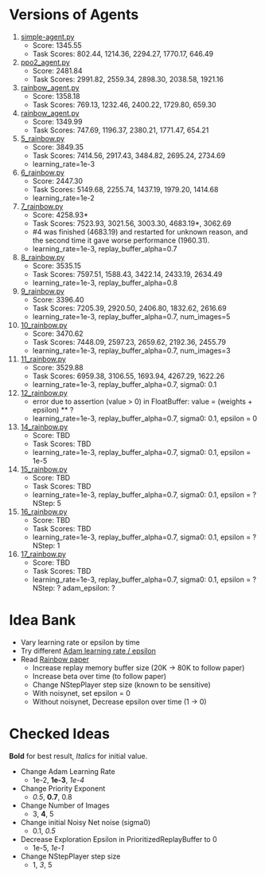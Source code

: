 # Versions of Agents

1. [simple-agent.py](https://contest.openai.com/details)
   * Score: 1345.55
   * Task Scores: 802.44, 1214.36, 2294.27, 1770.17, 646.49
2. [ppo2_agent.py](https://github.com/openai/retro-baselines/blob/master/agents/ppo2_agent.py)
   * Score: 2481.84
   * Task Scores: 2991.82, 2559.34, 2898.30, 2038.58, 1921.16
3. [rainbow_agent.py](https://github.com/openai/retro-baselines/blob/master/agents/rainbow_agent.py)
   * Score: 1358.18
   * Task Scores: 769.13, 1232.46, 2400.22, 1729.80, 659.30
4. [rainbow_agent.py](https://github.com/openai/retro-baselines/blob/master/agents/rainbow_agent.py)
   * Score: 1349.99
   * Task Scores: 747.69, 1196.37, 2380.21, 1771.47, 654.21
5. [5_rainbow.py](https://github.com/seungjaeryanlee/retro-agents/blob/master/5_rainbow.py)
   - Score: 3849.35
   - Task Scores: 7414.56, 2917.43, 3484.82, 2695.24, 2734.69
   - learning_rate=1e-3
6. [6_rainbow.py](https://github.com/seungjaeryanlee/retro-agents/blob/master/6_rainbow.py)
   - Score: 2447.30
   - Task Scores: 5149.68, 2255.74, 1437.19, 1979.20, 1414.68
   - learning_rate=1e-2
7. [7_rainbow.py](https://github.com/seungjaeryanlee/retro-agents/blob/master/7_rainbow.py)
   - Score: 4258.93*
   - Task Scores: 7523.93, 3021.56, 3003.30, 4683.19*, 3062.69
   - #4 was finished (4683.19) and restarted for unknown reason, and the second time it gave worse performance (1960.31).
   - learning_rate=1e-3, replay_buffer_alpha=0.7
8. [8_rainbow.py](https://github.com/seungjaeryanlee/retro-agents/blob/master/8_rainbow.py)
   - Score: 3535.15
   - Task Scores: 7597.51, 1588.43, 3422.14, 2433.19, 2634.49
   - learning_rate=1e-3, replay_buffer_alpha=0.8
9. [9_rainbow.py](https://github.com/seungjaeryanlee/retro-agents/blob/master/9_rainbow.py)
   - Score: 3396.40
   - Task Scores: 7205.39, 2920.50, 2406.80, 1832.62, 2616.69
   - learning_rate=1e-3, replay_buffer_alpha=0.7, num_images=5
10. [10_rainbow.py](https://github.com/seungjaeryanlee/retro-agents/blob/master/10_rainbow.py)
    - Score: 3470.62
    - Task Scores: 7448.09, 2597.23, 2659.62, 2192.36, 2455.79
    - learning_rate=1e-3, replay_buffer_alpha=0.7, num_images=3
11. [11_rainbow.py](https://github.com/seungjaeryanlee/retro-agents/blob/master/11_rainbow.py)
    - Score: 3529.88
    - Task Scores: 6959.38, 3106.55, 1693.94, 4267.29, 1622.26
    - learning_rate=1e-3, replay_buffer_alpha=0.7, sigma0: 0.1
12. [12_rainbow.py](https://github.com/seungjaeryanlee/retro-agents/blob/master/12_rainbow.py)
    - error due to assertion (value > 0) in FloatBuffer: value = (weights + epsilon) ** ?
    - learning_rate=1e-3, replay_buffer_alpha=0.7, sigma0: 0.1, epsilon = 0
14. [14_rainbow.py](https://github.com/seungjaeryanlee/retro-agents/blob/master/14_rainbow.py)
    - Score: TBD
    - Task Scores: TBD
    - learning_rate=1e-3, replay_buffer_alpha=0.7, sigma0: 0.1, epsilon = 1e-5
15. [15_rainbow.py](https://github.com/seungjaeryanlee/retro-agents/blob/master/15_rainbow.py)
    - Score: TBD
    - Task Scores: TBD
    - learning_rate=1e-3, replay_buffer_alpha=0.7, sigma0: 0.1, epsilon = ? NStep: 5
16. [16_rainbow.py](https://github.com/seungjaeryanlee/retro-agents/blob/master/16_rainbow.py)
    - Score: TBD
    - Task Scores: TBD
    - learning_rate=1e-3, replay_buffer_alpha=0.7, sigma0: 0.1, epsilon = ? NStep: 1
17. [17_rainbow.py](https://github.com/seungjaeryanlee/retro-agents/blob/master/17_rainbow.py)
    - Score: TBD
    - Task Scores: TBD
    - learning_rate=1e-3, replay_buffer_alpha=0.7, sigma0: 0.1, epsilon = ? NStep: ? adam_epsilon: ?

# Idea Bank
 - Vary learning rate or epsilon by time
 - Try different [Adam learning rate / epsilon](https://github.com/unixpickle/anyrl-py/blob/531dd920e77f1b77d63d52bd56aad0807bfdccd8/anyrl/algos/dqn.py)
 - Read [Rainbow paper](https://arxiv.org/pdf/1710.02298.pdf)
   - Increase replay memory buffer size (20K -> 80K to follow paper)
   - Increase beta over time (to follow paper)
   - Change NStepPlayer step size (known to be sensitive)
   - With noisynet, set epsilon = 0
   - Without noisynet, Decrease epsilon over time (1 -> 0)

# Checked Ideas
**Bold** for best result, *Italics* for initial value.
 - Change Adam Learning Rate
   - 1e-2, **1e-3**, *1e-4*
 - Change Priority Exponent
   - *0.5*, **0.7**, 0.8
 - Change Number of Images
   - 3, **4**, 5
 - Change initial Noisy Net noise (sigma0)
   - 0.1, *0.5*
 - Decrease Exploration Epsilon in PrioritizedReplayBuffer to 0
   - 1e-5, *1e-1*
 - Change NStepPlayer step size
   - 1, *3*, 5
